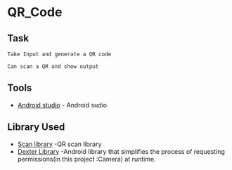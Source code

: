 # QR_Code


## Task 
```
Take Input and generate a QR code

Can scan a QR and show output
```

## Tools
* [Android studio](https://developer.android.com/) - Android sudio

## Library Used

* [Scan library](https://github.com/androidmads/QRGenerator) -QR scan library
* [Dexter Library](https://github.com/Karumi/Dexter) -Android library that simplifies the process of requesting permissions(in this project :Camera) at runtime.





